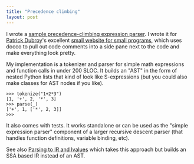 ```yaml
---
title: "Precedence climbing"
layout: post
---
```


I wrote a [sample precedence-climbing expression
parser](https://pdubroy.github.io/200andchange/precedence-climbing/). I wrote
it for [Patrick Dubroy](https://dubroy.com/blog/)'s excellent [small website
for small programs](https://pdubroy.github.io/200andchange/), which uses docco
to pull out code comments into a side pane next to the code and make everything
look pretty.

My implementation is a tokenizer and parser for simple math expressions and
function calls in under 200 SLOC. It builds an "AST" in the form of nested
Python lists that kind of look like S-expressions (but you could also make
classes for AST nodes if you like).

```console?lang=python
>>> tokenize("1+2*3")
[1, '+', 2, '*', 3]
>>> parse(_)
['+', 1, ['*', 2, 3]]
>>>
```

It also comes with tests. It works standalone or can be used as the "simple
expression parser" component of a larger recursive descent parser (that handles
function definitions, variable binding, etc).

See also [Parsing to IR and lvalues](/blog/ir-lvalues/) which takes this
approach but builds an SSA based IR instead of an AST.
